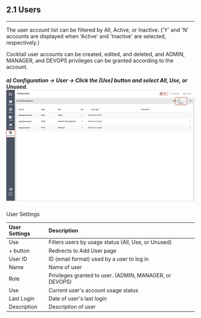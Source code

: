 ## 2.1 Users

---

The user account list can be filtered by All, Active, or Inactive. \('Y' and 'N' accounts are displayed when 'Active' and 'Inactive' are selected, respectively.\)

Cocktail user accounts can be created, edited, and deleted, and ADMIN, MANAGER, and DEVOPS privileges can be granted according to the account.

##### a\) Configuration → User → Click the \[Use\] button and select All, Use, or Unused.![](/assets/EN/2.5/2.1_1.png)

User Settings

| **User Settings** | **Description** |
| :--- | :--- |
| Use | Filters users by usage status \(All, Use, or Unused\) |
| + button | Redirects to Add User page |
| User ID | ID \(email format\) used by a user to log in |
| Name | Name of user |
| Role | Privileges granted to user. \(ADMIN, MANAGER, or DEVOPS\) |
| Use | Current user's account usage status |
| Last Login | Date of user's last login |
| Description | Description of user |



